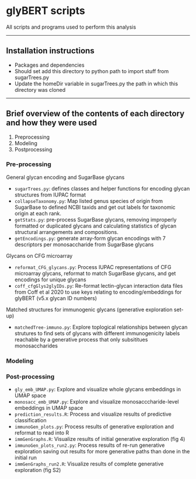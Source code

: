 # glyBERT scripts

All scripts and programs used to perform this analysis

---
## Installation instructions

- Packages and dependencies
- Should set add this directory to python path to import stuff from sugarTrees.py
- Update the homeDir variable in sugarTrees.py the path in which this directory was cloned

---

## Brief overview of the contents of each directory and how they were used
1. Preprocessing
2. Modeling
3. Postprocessing

### Pre-processing
General glycan encoding and SugarBase glycans
- `sugarTrees.py`: defines classes and helper functions for encoding glycan structures from IUPAC format
- `collapseTaxonomy.py`: Map listed genus species of origin from SugarBase to defined NCBI taxids and get out labels for taxonomic origin at each rank.
- `getStats.py`: pre-process SugarBase glycans, removing improperly formatted or duplicated glycans and calculating statistics of glycan structural arrangements and compositions.
- `getEncodings.py`: generate array-form glycan encodings with 7 descriptors per monosaccharide from SugarBase glycans

Glycans on CFG microarray
- `reformat_CFG_glycans.py`: Process IUPAC representations of CFG microarray glycans, reformat to match SugarBase glycans, and get encodings for unique glycans
- `coff_cfgGlys2glyIDs.py`: Re-format lectin-glycan interaction data files from Coff et al 2020 to use keys relating to encoding/embeddings for glyBERT (v5.x glycan ID numbers)

Matched structures for immunogenic glycans (generative exploration set-up)
- `matchedTree-immuno.py`: Explore toplogical relationships between glycan strutures to find sets of glycans with different immunogenicity labels reachable by a generative process that only subsititues monosaccharides

### Modeling


### Post-processing
- `gly_emb_UMAP.py`: Explore and visualize whole glycans embeddings in UMAP space
- `monosacc_emb_UMAP.py`: Explore and visualize monosacccharide-level embeddings in UMAP space
- `prediction_results.R`: Process and visualize results of predictive classification
- `immunoGen_plots.py`: Process results of generative exploration and reformat to read into R
- `immGenGraphs.R`: Visualize results of initial generative exploration (fig 4)
- `immunoGen_plots_run2.py`: Process results of re-run generative exploration saving out results for more generative paths than done in the initial run
- `immGenGraphs_run2.R`: Visualize results of complete generative exploration (fig S2)
